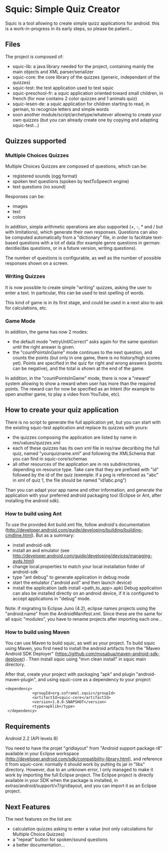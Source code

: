 # Squic: Simple Quiz Creator

Squic is a tool allowing to create simple quizz applications for android. 
this is a work-in-progress in its early steps, so please be patient...

## Files

The project is composed of:
- squic-lib: a java library needed for the project, containing mainly the main objects and XML parser/serializer
- squic-core: the core library of the quizzes (generic, independant of the quizzes)
- squic-test: the test application used to test squic
- squic-preschool-fr: a squic application oriented toward small children, in french (for now contains 2 color quizzes and 1 animals quiz)
- squic-lesen-de: a squic application for children starting to read, in german, to recognize letters and simple words
- soon another module/script/archetype/whatever allowing to create your own quizzes (but you can already create one by copying and adapting squic-test...)


## Quizzes supported
### Multiple Choices Quizzes

Multiple Choices Quizzes are composed of questions, which can be:
- registered sounds (ogg format)
- spoken text questions (spoken by textToSpeech engine)
- text questions (no sound)

Responses can be:
- images
- text
- colors

In addition, simple arithmetic operations are also supported (+, -, * and / but with limitations), which generate their own responses. 
Questions can also be computed automatically from a "dictionary" file, in order to facilitate text-based questions with a lot of data (for example genre questions in german: der/die/das questions, or in a future version, writing questions). 

The number of questions is configurable, as well as the number of possible responses shown on a screen. 

### Writing Quizzes

It is now possible to create simple "writing" quizzes, asking the user to enter a text. 
In particular, this can be used to test spelling of words. 

This kind of game is in its first stage, and could be used in a next also to ask for calculations, etc. 

### Game Mode

In addition, the game has now 2 modes:
- the default mode "retryUntilCorrect" asks again for the same question until the right answer is given. 
- the "countPointsInGame" mode continues to the next question, and counts the points (but only in one game, there is no history/high scores yet). Points are specified in the quiz for right and wrong answers (points can be negative), and the total is shown at the end of the game. 

In addition, in the "countPointsInGame" mode, there is now a "reward" system allowing to show a reward when user has more than the required points. The reward can for now be specified as an Intent (for example to open another game, to play a video from YouTube, etc).

## How to create your quiz application
There is no script to generate the full application yet, but you can start with the existing squic-test application and replace its quizzes with yours:
* the quizzes composing the application are listed by name in res/values/quizzes.xml
* each of these quizzes has its own xml file in res/raw decsribing the full quiz, named "yourquizname.xml" and following the XMLSchema that you can find in squic-core/schemas
* all other resources of the application are in res subdirectories, depending on resource type. Take care that they are prefixed with "id" followed by the id of the quiz (exemple: if a png is referenced as "abc" in xml of quiz 1, the file should be named "id1abc.png")

Than you can adapt your app name and other information, and generate the application with your preferred android packaging tool (Eclipse or Ant, after installing the android sdk).

### How to build using Ant
To use the provided Ant build.xml file, follow android's documentation (http://developer.android.com/guide/developing/building/building-cmdline.html). 
But as a summary:
* install android-sdk 
* install an avd emulator (see http://developer.android.com/guide/developing/devices/managing-avds.html)
* change local.properties to match your local installation folder of android-sdk
* type "ant debug" to generate application in debug mode
* start the emulator ("android avd" and then launch device)
* install the application (adb install <path_to_app>.apk)
Debug application can also be installed directly on an android device, if it is configured to accept applications in "debug" mode.

Note: if migrating to Eclipse Juno (4.2), eclipse names projects using the "android:name" from the AndroidManifest.xml. Since these are the same for all squic "modules", you have to rename projects after importing each one...

### How to build using Maven
You can use Maven to build squic, as well as your project.
To build squic using Maven, you first need to install the android artifacts from the "Maven Android SDK Deployer" (https://github.com/mosabua/maven-android-sdk-deployer) .
Then install squic using "mvn clean install" in squic main directory.

After that, create your project with packaging "apk" and plugin "android-maven-plugin", and using squic-core as a dependency to your project:
 <pre><code>&lt;dependency&gt;
            &lt;groupId>org.soframel.squic&lt;/groupId&gt;
            &lt;artifactId>squic-core&lt;/artifactId&gt;
            &lt;version>1.0.0-SNAPSHOT&lt;/version&gt;
            &lt;type>apklib&lt;/type&gt;
 &lt;/dependency&gt;</code></pre>

## Requirements
Android 2.2 (API levels 8)

You need to have the projet "gridlayout" from "Android support package r8" available in your Eclipse workspace (http://developer.android.com/sdk/compatibility-library.html), and reference it from squic-core:
normally it should work by putting its jar in "libs" directory. However, due to an unknown error, I only managed to make it work by importing the full Eclipse project. 
The Eclipse project is directly available in your SDK when the package is installed, in extras/android/support/v7/gridlayout, and you can import it as an Eclipse project.

## Next Features

The next features on the list are:
* calculation quizzes asking to enter a value (not only calculations for Multiple Choice Quizzes)
* a "repeat" button for spoken/sound questions
* a better documentation...
